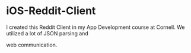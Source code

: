 # iOS-Reddit-Client

I created this Reddit Client in my App Development course at Cornell. We utilized a lot of JSON parsing and 

web communication.
